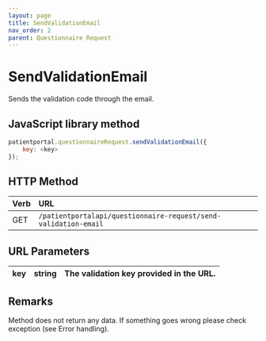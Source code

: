 ```yaml
---
layout: page
title: SendValidationEmail
nav_order: 2
parent: Questionnaire Request
---
```


# SendValidationEmail

Sends the validation code through the email.

## JavaScript library method

```javascript
patientportal.questionnaireRequest.sendValidationEmail({
    key: <key>
});
```

## HTTP Method

| Verb | URL                                               |
|:-----|:--------------------------------------------------|
| GET | `/patientportalapi/questionnaire-request/send-validation-email` |

## URL Parameters

| key | string | The validation key provided in the URL. |
| --- | --- | --- |

## Remarks

Method does not return any data. If something goes wrong please check exception (see Error handling).
